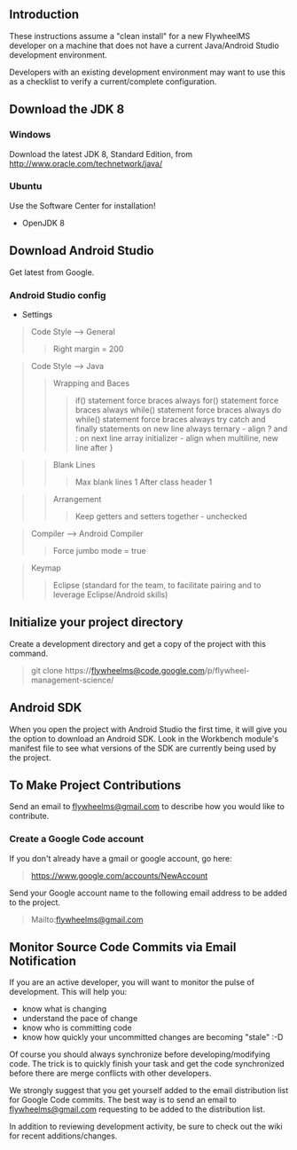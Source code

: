 ## Introduction ##

These instructions assume a "clean install" for a new FlywheelMS developer on a machine that does not have a current Java/Android Studio development environment.

Developers with an existing development environment may want to use this as a checklist to verify a current/complete configuration.

## Download the JDK 8 ##

### Windows ###

Download the latest JDK 8, Standard Edition, from http://www.oracle.com/technetwork/java/

### Ubuntu ###

Use the Software Center for installation!
  * OpenJDK 8

## Download Android Studio ##

Get latest from Google.

### Android Studio config ###

- Settings
> Code Style --> General
> > Right margin = 200


> Code Style --> Java
> > Wrapping and Baces
> > > if() statement force braces always
> > > for() statement force braces always
> > > while() statement force braces always
> > > do while() statement force braces always
> > > try catch and finally statements on new line always
> > > ternary - align ? and : on next line
> > > array initializer - align when multiline, new line after }

> > Blank Lines
> > > Max blank lines 1
> > > After class header 1

> > Arrangement
> > > Keep getters and setters together - unchecked


> Compiler --> Android Compiler
> > Force jumbo mode = true


> Keymap
> > Eclipse (standard for the team, to facilitate pairing and to leverage Eclipse/Android skills)

## Initialize your project directory ##

Create a development directory and get a copy of the project with this command.


> git clone https://flywheelms@code.google.com/p/flywheel-management-science/

## Android SDK ##

When you open the project with Android Studio the first time, it will give you the option to download an Android SDK.  Look in the Workbench module's manifest file to see what versions of the SDK are currently being used by the project.

## To Make Project Contributions ##

Send an email to flywheelms@gmail.com to describe how you would like to contribute.

### Create a Google Code account ###

If you don't already have a gmail or google account, go here:
> https://www.google.com/accounts/NewAccount

Send your Google account name to the following email address to be added to the project.
> Mailto:flywheelms@gmail.com

## Monitor Source Code Commits via Email Notification ##

If you are an active developer, you will want to monitor the pulse of development.  This will help you:
  * know what is changing
  * understand the pace of change
  * know who is committing code
  * know how quickly your uncommitted changes are becoming "stale"  :-D

Of course you should always synchronize before developing/modifying code.  The trick is to quickly finish your task and get the code synchronized before there are merge conflicts with other developers.

We strongly suggest that you get yourself added to the email distribution list for Google Code commits.  The best way is to send an email to flywheelms@gmail.com requesting to be added to the distribution list.

In addition to reviewing development activity, be sure to check out the wiki for recent additions/changes.